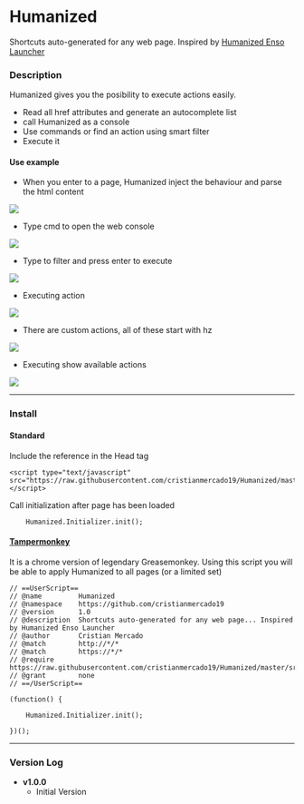 # Humanized
Shortcuts auto-generated for any web page.
Inspired by [Humanized Enso Launcher](https://github.com/GChristensen/enso-portable)

### Description

Humanized gives you the posibility to execute actions easily.
- Read all href attributes and generate an autocomplete list
- call Humanized as a console
- Use commands or find an action using smart filter
- Execute it

#### Use example
- When you enter to a page, Humanized inject the behaviour and parse the html content
<img src="https://raw.githubusercontent.com/cristianmercado19/Humanized/Screenshots/Humanized_01.png" />

- Type cmd to open the web console
<img src="https://raw.githubusercontent.com/cristianmercado19/Humanized/Screenshots/Humanized_02.png" />

- Type to filter and press enter to execute
<img src="https://raw.githubusercontent.com/cristianmercado19/Humanized/Screenshots/Humanized_03.png" />

- Executing action
<img src="https://raw.githubusercontent.com/cristianmercado19/Humanized/Screenshots/Humanized_04.png" />

- There are custom actions, all of these start with hz
<img src="https://raw.githubusercontent.com/cristianmercado19/Humanized/Screenshots/Humanized_05.png" />

- Executing show available actions
<img src="https://raw.githubusercontent.com/cristianmercado19/Humanized/Screenshots/Humanized_06.png" />


___
### Install

#### Standard
Include the reference in the Head tag

```
<script type="text/javascript" src="https://raw.githubusercontent.com/cristianmercado19/Humanized/master/src/Humanized.js"></script>
```

Call initialization after page has been loaded

```
    Humanized.Initializer.init();
```


#### [Tampermonkey](http://tampermonkey.net/)
It is a chrome version of legendary Greasemonkey.
Using this script you will be able to apply Humanized to all pages (or a limited set)

```
// ==UserScript==
// @name         Humanized
// @namespace    https://github.com/cristianmercado19
// @version      1.0
// @description  Shortcuts auto-generated for any web page... Inspired by Humanized Enso Launcher
// @author       Cristian Mercado
// @match        http://*/*
// @match        https://*/*
// @require      https://raw.githubusercontent.com/cristianmercado19/Humanized/master/src/Humanized.js
// @grant        none
// ==/UserScript==

(function() {
   
    Humanized.Initializer.init();

})();
```

___
### Version Log

- **v1.0.0**
  - Initial Version
  
  
  
